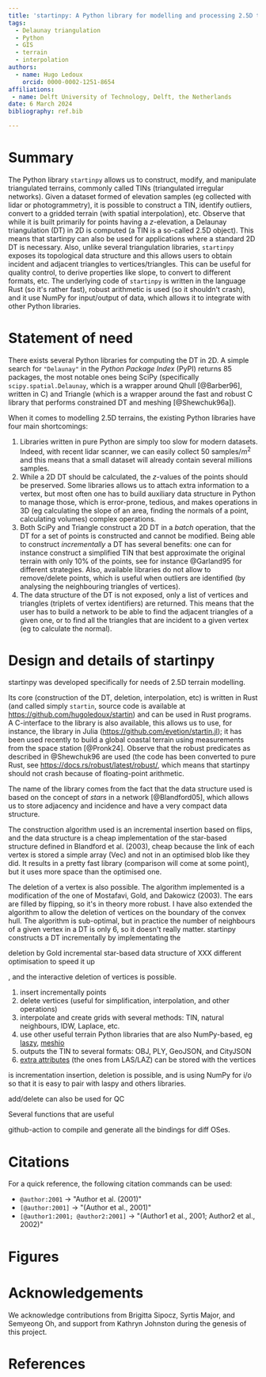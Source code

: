 ```yaml
---
title: 'startinpy: A Python library for modelling and processing 2.5D terrains'
tags:
  - Delaunay triangulation
  - Python
  - GIS
  - terrain
  - interpolation
authors:
  - name: Hugo Ledoux
    orcid: 0000-0002-1251-8654
affiliations:
 - name: Delft University of Technology, Delft, the Netherlands
date: 6 March 2024
bibliography: ref.bib

---
```


# Summary

The Python library `startinpy` allows us to construct, modify, and manipulate triangulated terrains, commonly called TINs (triangulated irregular networks).
Given a dataset formed of elevation samples (eg collected with lidar or photogrammetry), it is possible to construct a TIN, identify outliers, convert to a gridded terrain (with spatial interpolation), etc.
Observe that while it is built primarily for points having a *z*-elevation, a Delaunay triangulation (DT) in 2D is computed (a TIN is a so-called 2.5D object). 
This means that startinpy can also be used for applications where a standard 2D DT is necessary.
Also, unlike several triangulation libraries, `startinpy` exposes its topological data structure and this allows users to obtain incident and adjacent triangles to vertices/triangles. This can be useful for quality control, to derive properties like slope, to convert to different formats, etc. 
The underlying code of `startinpy` is written in the language Rust (so it's rather fast), robust arithmetic is used (so it shouldn't crash), and it use NumPy for input/output of data, which allows it to integrate with other Python libraries.


<!-- Such a library is necessary to represent the morphology of an area, when one wants to avoid using grids and prefers a leaner representation with points and triangles. -->


# Statement of need

There exists several Python libraries for computing the DT in 2D.
A simple search for `"Delaunay"` in the *Python Package Index* (PyPI) returns 85 packages, the most notable ones being SciPy (specifically `scipy.spatial.Delaunay`, which is a wrapper around Qhull [@Barber96], written in C) and Triangle (which is a wrapper around the fast and robust C library that performs constrained DT and meshing [@Shewchuk96a]).

When it comes to modelling 2.5D terrains, the existing Python libraries have four main shortcomings:

  1. Libraries written in pure Python are simply too slow for modern datasets. Indeed, with recent lidar scanner, we can easily collect 50 samples/$m^2$ and this means that a small dataset will already contain several millions samples. 
  2. While a 2D DT should be calculated, the *z*-values of the points should be preserved. Some libraries allows us to attach extra information to a vertex, but most often one has to build auxiliary data structure in Python to manage those, which is error-prone, tedious, and makes operations in 3D (eg calculating the slope of an area, finding the normals of a point, calculating volumes) complex operations.
  3. Both SciPy and Triangle construct a 2D DT in a *batch* operation, that the DT for a set of points is constructed and cannot be modified. Being able to construct *incrementally* a DT has several benefits: one can for instance construct a simplified TIN that best approximate the original terrain with only 10% of the points, see for instance @Garland95 for different strategies. Also, available libraries do not allow to remove/delete points, which is useful when outliers are identified (by analysing the neighbouring triangles of vertices).
  4. The data structure of the DT is not exposed, only a list of vertices and triangles (triplets of vertex identifiers) are returned. This means that the user has to build a network to be able to find the adjacent triangles of a given one, or to find all the triangles that are incident to a given vertex (eg to calculate the normal).


# Design and details of startinpy

startinpy was developed specifically for needs of 2.5D terrain modelling.

Its core (construction of the DT, deletion, interpolation, etc) is written in Rust (and called simply `startin`, source code is available at https://github.com/hugoledoux/startin) and can be used in Rust programs. 
A C-interface to the library is also available, this allows us to use, for instance, the library in Julia (https://github.com/evetion/startin.jl); it has been used recently to build a global coastal terrain using measurements from the space station [@Pronk24].
Observe that the robust predicates as described in @Shewchuk96 are used (the code has been converted to pure Rust, see https://docs.rs/robust/latest/robust/, which means that startinpy should not crash because of floating-point arithmetic.

The name of the library comes from the fact that the data structure used is based on the concept of *stars* in a network [@Blandford05], which allows us to store adjacency and incidence and have a very compact data structure.

The construction algorithm used is an incremental insertion based on flips, and the data structure is a cheap implementation of the star-based structure defined in Blandford et al. (2003), cheap because the link of each vertex is stored a simple array (Vec) and not in an optimised blob like they did. It results in a pretty fast library (comparison will come at some point), but it uses more space than the optimised one.

The deletion of a vertex is also possible. The algorithm implemented is a modification of the one of Mostafavi, Gold, and Dakowicz (2003). The ears are filled by flipping, so it's in theory more robust. I have also extended the algorithm to allow the deletion of vertices on the boundary of the convex hull. The algorithm is sub-optimal, but in practice the number of neighbours of a given vertex in a DT is only 6, so it doesn't really matter.
startinpy constructs a DT incrementally by implementating the 

deletion by Gold
incremental
star-based data structure of XXX
different optimisation to speed it up

, and the interactive deletion of vertices is possible.

1. insert incrementally points
2. delete vertices (useful for simplification, interpolation, and other operations)
3. interpolate and create grids with several methods: TIN, natural neighbours, IDW, Laplace, etc.
4. use other useful terrain Python libraries that are also NumPy-based, eg [laszy](https://laspy.readthedocs.io), [meshio](https://github.com/nschloe/meshio)
5. outputs the TIN to several formats: OBJ, PLY, GeoJSON, and CityJSON
6. [extra attributes](attributes) (the ones from LAS/LAZ) can be stored with the vertices

is incrementation insertion, deletion is possible, and is using NumPy for i/o so that it is easy to pair with laspy and others libraries.

add/delete can also be used for QC

Several functions that are useful

github-action to compile and generate all the bindings for diff OSes.


# Citations

For a quick reference, the following citation commands can be used:
- `@author:2001`  ->  "Author et al. (2001)"
- `[@author:2001]` -> "(Author et al., 2001)"
- `[@author1:2001; @author2:2001]` -> "(Author1 et al., 2001; Author2 et al., 2002)"

# Figures
<!-- 
Figures can be included like this:
![Caption for example figure.\label{fig:example}](figure.png)
and referenced from text using \autoref{fig:example}.

Figure sizes can be customized by adding an optional second parameter:
![Caption for example figure.](figure.png){ width=20% } -->

# Acknowledgements

We acknowledge contributions from Brigitta Sipocz, Syrtis Major, and Semyeong
Oh, and support from Kathryn Johnston during the genesis of this project.

# References